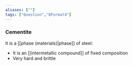 ```yaml
---
aliases: [""]
tags: ["Question","QFormat4"]
---
```

### Cementite
It is a [[phase (materials)|phase]] of steel:
- It is an [[intermetallic compound]] of fixed composition
- Very hard and brittle